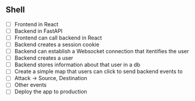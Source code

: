 ## Shell

- [ ] Frontend in React
- [ ] Backend in FastAPI
- [ ] Frontend can call backend in React
- [ ] Backend creates a session cookie
- [ ] Backend can establish a Websocket connection that itentifies the user
- [ ] Backend creates a user
- [ ] Backend stores information about that user in a db
- [ ] Create a simple map that users can click to send backend events to
- [ ] Attack -> Source, Destination
- [ ] Other events
- [ ] Deploy the app to production
